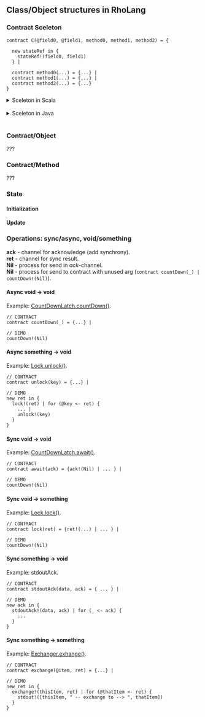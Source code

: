 ## Class/Object structures in RhoLang

### Contract Sceleton

```
contract C(@field0, @field1, method0, method1, method2) = {

  new stateRef in {
    stateRef!(field0, field1)
  } |  
  
  contract method0(...) = {...} |  
  contract method1(...) = {...} |  
  contract method2(...) = {...}
}
```

<details><summary>Sceleton in Scala</summary><p>
  
```scala
class C(var field0: Any, var field1: Any) {
  
  def method0(...) = ...
  def method1(...) = ...
  def method2(...) = ...
}
```
</p></details><br/>

<details><summary>Sceleton in Java</summary><p>
  
```java
public class C {

  private Object field0;
  private Object field1;
  public C(Object field0, Object field1) {
    this.field0 = field0;
    this.field1 = field1;
  }
  
  public ... method0(...) {...}
  public ... method1(...) {...}
  public ... method2(...) {...}
}
```
</p></details><br/>

### Contract/Object
???

### Contract/Method
???

### State

#### Initialization 

#### Update 

### Operations: sync/async, void/something

**ack** - channel for acknowledge (add synchrony).   
**ret** - channel for sync result.   
**Nil** - process for send in *ack*-channel.  
**Nil** - process for send to contract with unused arg (```contract countDown(_) | countDown!(Nil)```).  

#### Async void -> void
Example: [CountDownLatch.countDown()](CountDownLatch.md).
```
// CONTRACT
contract countDown(_) = {...} |

// DEMO
countDown!(Nil)
```

#### Async something -> void
Example: [Lock.unlock()](Lock.md).
```
// CONTRACT
contract unlock(key) = {...} |

// DEMO
new ret in {
  lock!(ret) | for (@key <- ret) {
    ... |
    unlock!(key)
  }
}
```

#### Sync void -> void
Example: [CountDownLatch.await()](CountDownLatch.md).
```
// CONTRACT
contract await(ack) = {ack!(Nil) | ... } |

// DEMO
countDown!(Nil)
```

#### Sync void -> something
Example: [Lock.lock()](Lock.md).
```
// CONTRACT
contract lock(ret) = {ret!(...) | ... } |

// DEMO
countDown!(Nil)
```

#### Sync something -> void
Example: stdoutAck.
```
// CONTRACT
contract stdoutAck(data, ack) = { ... } |

// DEMO
new ack in {
  stdoutAck!(data, ack) | for (_ <- ack) {
    ...
  }
}
```

#### Sync something -> something
Example: [Exchanger.exhange()](Exchanger.md).
```
// CONTRACT
contract exchange(@item, ret) = {...} |

// DEMO
new ret in {
  exchange!(thisItem, ret) | for (@thatItem <- ret) {
    stdout!([thisItem, " -- exchange to --> ", thatItem])
  }
}
```
